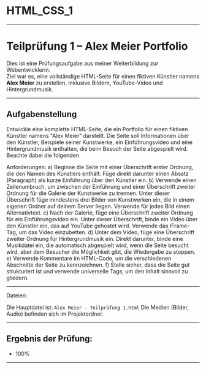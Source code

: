 # HTML_CSS_1

__________________________________________________________________________________
# Teilprüfung 1 – Alex Meier Portfolio

Dies ist eine Prüfungsaufgabe aus meiner Weiterbildung zur Webentwicklerin.  
Ziel war es, eine vollständige HTML-Seite für einen fiktiven Künstler namens **Alex Meier** zu erstellen, inklusive Bildern, YouTube-Video und Hintergrundmusik.

__________________________________________________________________________________
## Aufgabenstellung

Entwickle eine komplette HTML-Seite, die ein Portfolio für einen fiktiven Künstler namens "Alex Meier" darstellt. Die Seite soll Informationen über den Künstler, Beispiele seiner Kunstwerke, ein Einführungsvideo und eine Hintergrundmusik enthalten, die beim Besuch der Seite abgespielt wird. Beachte dabei die folgenden 

Anforderungen:
a) Beginne die Seite mit einer Überschrift erster Ordnung, die den Namen des Künstlers enthält. Füge direkt darunter einen Absatz (Paragraph) als kurze Einführung über den Künstler ein.
b) Verwende einen Zeilenumbruch, um zwischen der Einführung und einer Überschrift zweiter Ordnung für die Galerie der Kunstwerke zu trennen. Unter dieser Überschrift füge mindestens drei Bilder von Kunstwerken ein, die in einem eigenen Ordner auf deinem Server liegen. Verwende für jedes Bild einen Alternativtext.
c) Nach der Galerie, füge eine Überschrift zweiter Ordnung für ein Einführungsvideo ein. Unter dieser Überschrift, binde ein Video über den Künstler ein, das auf YouTube gehostet wird. Verwende das IFrame-Tag, um das Video einzubetten.
d) Unter dem Video, füge eine Überschrift zweiter Ordnung für Hintergrundmusik ein. Direkt darunter, binde eine Musikdatei ein, die automatisch abgespielt wird, wenn die Seite besucht wird, aber dem Besucher die Möglichkeit gibt, die Wiedergabe zu stoppen.
e) Verwende Kommentare im HTML-Code, um die verschiedenen Abschnitte der Seite zu kennzeichnen.
f) Stelle sicher, dass die Seite gut strukturiert ist und verwende universelle Tags, um den Inhalt sinnvoll zu gliedern. 

__________________________________________________________________________________
Dateien:

Die Hauptdatei ist: `Alex Meier - Teilprüfung 1.html`
Die Medien (Bilder, Audio) befinden sich im Projektordner.

__________________________________________________________________________________
## Ergebnis der Prüfung: 

- 100%
__________________________________________________________________________________

